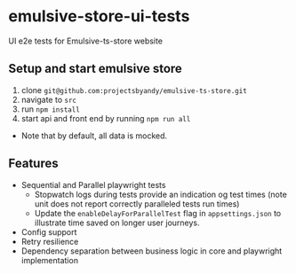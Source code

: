# emulsive-store-ui-tests
UI e2e tests for Emulsive-ts-store website

## Setup and start emulsive store
1. clone `git@github.com:projectsbyandy/emulsive-ts-store.git`
2. navigate to `src`
3. run `npm install`
4. start api and front end by running `npm run all`
- Note that by default, all data is mocked.

## Features
- Sequential and Parallel playwright tests
  - Stopwatch logs during tests provide an indication og test times (note unit does not report correctly paralleled tests run times)
  - Update the `enableDelayForParallelTest` flag in `appsettings.json` to illustrate time saved on longer user journeys.
- Config support
- Retry resilience
- Dependency separation between business logic in core and playwright implementation